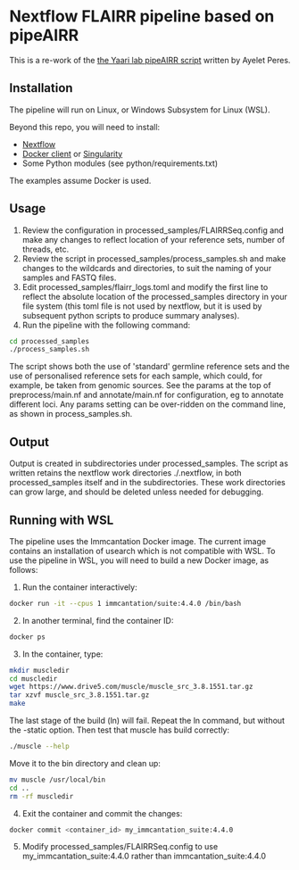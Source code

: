 # Nextflow FLAIRR pipeline based on pipeAIRR

This is a re-work of the [the Yaari lab pipeAIRR script](https://github.com/yaarilab/FLAIRRSeq) written by Ayelet Peres. 


## Installation

The pipeline will run on Linux, or Windows Subsystem for Linux (WSL).

Beyond this repo, you will need to install:
- [Nextflow](https://www.nextflow.io/)
- [Docker client](https://www.docker.com/) or [Singularity](https://sylabs.io/guides/3.7/user-guide/quick_start.html)
- Some Python modules (see python/requirements.txt)

The examples assume Docker is used.

## Usage

1. Review the configuration in processed_samples/FLAIRRSeq.config and make any changes to reflect location of your reference sets, number of threads, etc.
2. Review the script in processed_samples/process_samples.sh and make changes to the wildcards and directories, to suit the naming of your samples and FASTQ files.
3. Edit processed_samples/flairr_logs.toml and modify the first line to reflect the absolute location of the processed_samples directory in your file system (this toml file is not used by nextflow, but it is used by subsequent python scripts to produce summary analyses).
4. Run the pipeline with the following command:
```bash
cd processed_samples
./process_samples.sh
```
The script shows both the use of 'standard' germline reference sets and the use of personalised reference sets for each sample, which could, for example,
be taken from genomic sources. See the params at the top of preprocess/main.nf and annotate/main.nf for configuration, eg to annotate different loci. Any params
setting can be over-ridden on the command line, as shown in process_samples.sh.

## Output
Output is created in subdirectories under processed_samples. The script as written retains the nextflow work directories ./.nextflow, in both processed_samples itself and in the subdirectories. These work directories can grow large, and should be deleted unless needed for debugging. 


## Running with WSL

The pipeline uses the Immcantation Docker image. The current image contains an installation of usearch which is not compatible with WSL. To use the pipeline in WSL, you will need to build a new Docker image, as follows:

1. Run the container interactively: 
```bash
docker run -it --cpus 1 immcantation/suite:4.4.0 /bin/bash
```
2. In another terminal, find the container ID:
```bash
docker ps
```
3. In the container, type:
```bash
mkdir muscledir  
cd muscledir  
wget https://www.drive5.com/muscle/muscle_src_3.8.1551.tar.gz  
tar xzvf muscle_src_3.8.1551.tar.gz  
make
```
The last stage of the build (ln) will fail. Repeat the ln command, but without the -static option. Then test that muscle has build correctly:
```bash
./muscle --help
```
Move it to the bin directory and clean up:
```bash
mv muscle /usr/local/bin  
cd ..  
rm -rf muscledir
```
4. Exit the container and commit the changes:
```bash
docker commit <container_id> my_immcantation_suite:4.4.0
```
5. Modify processed_samples/FLAIRRSeq.config to use my_immcantation_suite:4.4.0 rather than immcantation_suite:4.4.0

